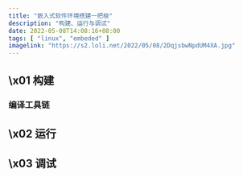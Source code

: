 ```yaml
---
title: "嵌入式软件环境搭建一把梭"
description: "构建、运行与调试"
date: 2022-05-08T14:08:16+08:00
tags: [ "linux", "embeded" ]
imagelink: "https://s2.loli.net/2022/05/08/2DqjsbwNpdUM4XA.jpg"
---
```




## \x01 构建

### 编译工具链





## \x02 运行





## \x03 调试



